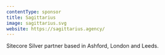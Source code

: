 ```yaml
---
contentType: sponsor
title: Sagittarius
image: sagittarius.svg
website: https://sagittarius.agency/
---
```

Sitecore Silver partner based in Ashford, London and Leeds.